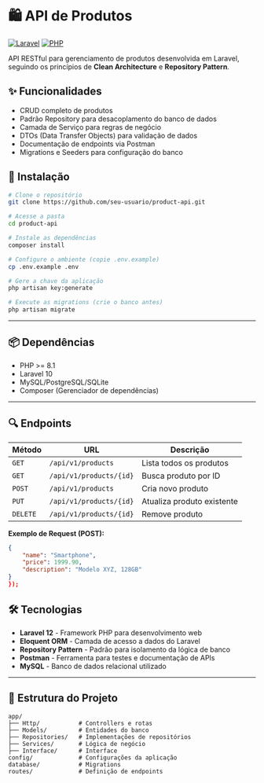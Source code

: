 # 🛍️ API de Produtos

[![Laravel](https://img.shields.io/badge/Laravel-FF2D20?style=for-the-badge&logo=laravel&logoColor=white)](https://laravel.com)
[![PHP](https://img.shields.io/badge/PHP-777BB4?style=for-the-badge&logo=php&logoColor=white)](https://php.net)

API RESTful para gerenciamento de produtos desenvolvida em Laravel, seguindo os princípios de **Clean Architecture** e **Repository Pattern**.

## ✨ Funcionalidades

- CRUD completo de produtos
- Padrão Repository para desacoplamento do banco de dados
- Camada de Serviço para regras de negócio
- DTOs (Data Transfer Objects) para validação de dados
- Documentação de endpoints via Postman
- Migrations e Seeders para configuração do banco

## 🚀 Instalação

```bash
# Clone o repositório
git clone https://github.com/seu-usuario/product-api.git

# Acesse a pasta
cd product-api

# Instale as dependências
composer install

# Configure o ambiente (copie .env.example)
cp .env.example .env

# Gere a chave da aplicação
php artisan key:generate

# Execute as migrations (crie o banco antes)
php artisan migrate

```


---
## 📦 Dependências

- PHP >= 8.1
- Laravel 10
- MySQL/PostgreSQL/SQLite
- Composer (Gerenciador de dependências)

---

## 🔍 Endpoints

| Método   | URL                     | Descrição                     |
|----------|-------------------------|-------------------------------|
| `GET`    | `/api/v1/products`      | Lista todos os produtos       |
| `GET`    | `/api/v1/products/{id}` | Busca produto por ID          |
| `POST`   | `/api/v1/products`      | Cria novo produto             |
| `PUT`    | `/api/v1/products/{id}` | Atualiza produto existente    |
| `DELETE` | `/api/v1/products/{id}` | Remove produto                |

**Exemplo de Request (POST):**
```json
{
    "name": "Smartphone",
    "price": 1999.90,
    "description": "Modelo XYZ, 128GB"
}
});
```

## 🛠️ Tecnologias

- **Laravel 12** - Framework PHP para desenvolvimento web  
- **Eloquent ORM** - Camada de acesso a dados do Laravel  
- **Repository Pattern** - Padrão para isolamento da lógica de banco  
- **Postman** - Ferramenta para testes e documentação de APIs  
- **MySQL** - Banco de dados relacional utilizado  

---

## 📂 Estrutura do Projeto

```plaintext
app/
├── Http/           # Controllers e rotas
├── Models/         # Entidades do banco
├── Repositories/   # Implementações de repositórios
├── Services/       # Lógica de negócio
├── Interface/      # Interface
config/             # Configurações da aplicação
database/           # Migrations
routes/             # Definição de endpoints

